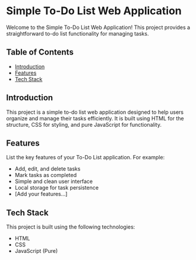 # Simple To-Do List Web Application

Welcome to the Simple To-Do List Web Application! This project provides a straightforward to-do list functionality for managing tasks.

## Table of Contents

- [Introduction](#introduction)
- [Features](#features)
- [Tech Stack](#tech-stack)


## Introduction

This project is a simple to-do list web application designed to help users organize and manage their tasks efficiently. It is built using HTML for the structure, CSS for styling, and pure JavaScript for functionality.

## Features

List the key features of your To-Do List application. For example:

- Add, edit, and delete tasks
- Mark tasks as completed
- Simple and clean user interface
- Local storage for task persistence
- [Add your features...]

## Tech Stack

This project is built using the following technologies:

- HTML
- CSS
- JavaScript (Pure)

